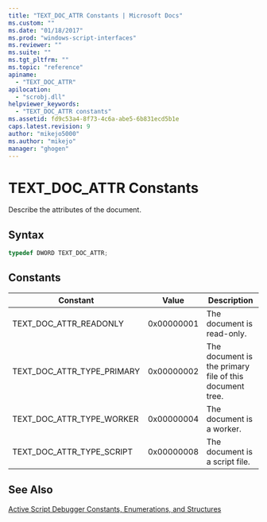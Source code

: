 ```yaml
---
title: "TEXT_DOC_ATTR Constants | Microsoft Docs"
ms.custom: ""
ms.date: "01/18/2017"
ms.prod: "windows-script-interfaces"
ms.reviewer: ""
ms.suite: ""
ms.tgt_pltfrm: ""
ms.topic: "reference"
apiname: 
  - "TEXT_DOC_ATTR"
apilocation: 
  - "scrobj.dll"
helpviewer_keywords: 
  - "TEXT_DOC_ATTR constants"
ms.assetid: fd9c53a4-8f73-4c6a-abe5-6b831ecd5b1e
caps.latest.revision: 9
author: "mikejo5000"
ms.author: "mikejo"
manager: "ghogen"
---
```

# TEXT_DOC_ATTR Constants
Describe the attributes of the document.  
  
## Syntax  
  
```cpp
typedef DWORD TEXT_DOC_ATTR;  
```  
  
## Constants  
  
|Constant|Value|Description|  
|--------------|-----------|-----------------|  
|TEXT_DOC_ATTR_READONLY|0x00000001|The document is read-only.|  
|TEXT_DOC_ATTR_TYPE_PRIMARY|0x00000002|The document is the primary file of this document tree.|  
|TEXT_DOC_ATTR_TYPE_WORKER|0x00000004|The document is a worker.|  
|TEXT_DOC_ATTR_TYPE_SCRIPT|0x00000008|The document is a script file.|  
  
## See Also  
 [Active Script Debugger Constants, Enumerations, and Structures](../../winscript/reference/active-script-debugger-constants-enumerations-and-structures.md)